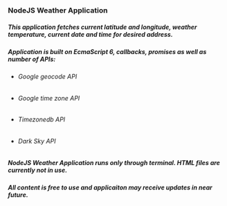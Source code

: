 ### **NodeJS Weather Application**

##### This application fetches current latitude and longitude, weather temperature, current date and time for desired address.
##### Application is built on EcmaScript 6, callbacks, promises as well as number of APIs:
* ###### Google geocode API 
* ###### Google time zone API
* ###### Timezonedb API
* ###### Dark Sky API

##### NodeJS Weather Application runs only through terminal. HTML files are currently not in use.
##### All content is free to use and applicaiton may receive updates in near future.
